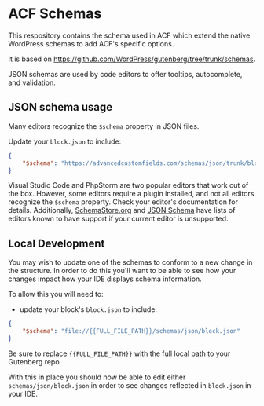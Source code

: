 # ACF Schemas

This respository contains the schema used in ACF which extend the native WordPress schemas to add ACF's specific options.

It is based on https://github.com/WordPress/gutenberg/tree/trunk/schemas.

JSON schemas are used by code editors to offer tooltips, autocomplete, and validation.

## JSON schema usage

Many editors recognize the `$schema` property in JSON files.

Update your `block.json` to include:

```json
{
	"$schema": "https://advancedcustomfields.com/schemas/json/trunk/block.json"
}
```

Visual Studio Code and PhpStorm are two popular editors that work out of the box. However, some editors require a plugin installed, and not all editors recognize the `$schema` property. Check your editor's documentation for details. Additionally, [SchemaStore.org](https://www.schemastore.org/) and [JSON Schema](https://json-schema.org/implementations.html#editors) have lists of editors known to have support if your current editor is unsupported.

## Local Development

You may wish to update one of the schemas to conform to a new change in the structure. In order to do this you'll want to be able to see how your changes impact how your IDE displays schema information.

To allow this you will need to:

-   update your block's `block.json` to include:

```json
{
	"$schema": "file://{{FULL_FILE_PATH}}/schemas/json/block.json"
}
```

Be sure to replace `{{FULL_FILE_PATH}}` with the full local path to your Gutenberg repo.

With this in place you should now be able to edit either `schemas/json/block.json` in order to see changes reflected in `block.json` in your IDE.
